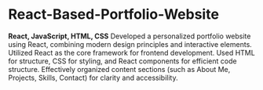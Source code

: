 # React-Based-Portfolio-Website
**React, JavaScript, HTML, CSS**
Developed a personalized portfolio website using React, combining modern design principles and interactive
elements.
Utilized React as the core framework for frontend development.
Used HTML for structure, CSS for styling, and React components for efficient code structure.
Effectively organized content sections (such as About Me, Projects, Skills, Contact) for clarity and accessibility.
